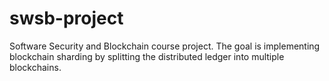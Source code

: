 # swsb-project
Software Security and Blockchain course project.
The goal is implementing blockchain sharding by splitting the distributed ledger into multiple blockchains.
